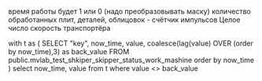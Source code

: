 время работы будет 1 или 0 (надо преобразовывать маску)
количество обработанных плит, деталей, облицовок - счётчик импульсов Целое число
скорость транспортёра 

with t as (
SELECT "key", now_time, value, coalesce(lag(value) OVER (order by now_time),3) as back_value
FROM public.mvlab_test_shkiper_skipper_status_work_mashine 
order by now_time
)
select now_time, value 
from t 
where value <> back_value